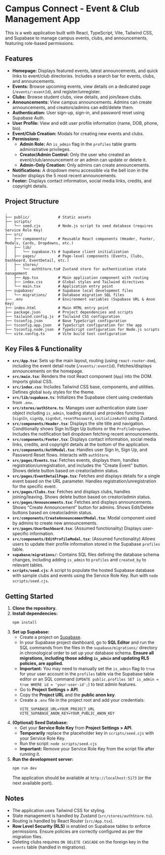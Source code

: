 # Campus Connect - Event & Club Management App

This is a web application built with React, TypeScript, Vite, Tailwind CSS, and Supabase to manage campus events, clubs, and announcements, featuring role-based permissions.

## Features

*   **Homepage:** Displays featured events, latest announcements, and quick links to event/club directories. Includes a search bar for events, clubs, and announcements.
*   **Events:** Browse upcoming events, view details on a dedicated page (`/events/:eventId`), and register/unregister.
*   **Clubs:** Browse student clubs, view details, and join/leave clubs.
*   **Announcements:** View campus announcements. Admins can create announcements, and creators/admins can edit/delete them.
*   **Authentication:** User sign-up, sign-in, and password reset using Supabase Auth.
*   **User Profile:** View and edit user profile information (name, DOB, phone, bio).
*   **Event/Club Creation:** Modals for creating new events and clubs.
*   **Permissions:**
    *   **Admin Role:** An `is_admin` flag in the `profiles` table grants administrative privileges.
    *   **Creator/Admin Control:** Only the user who created an event/club/announcement or an admin can update or delete it.
    *   **Admin-Only Creation:** Only admins can create announcements.
*   **Notifications:** A dropdown menu accessible via the bell icon in the header displays the 5 most recent announcements.
*   **Footer:** Displays contact information, social media links, credits, and copyright details.

## Project Structure

```
.
├── public/             # Static assets
├── scripts/
│   └── seed.cjs        # Node.js script to seed database (requires Service Role Key)
├── src/
│   ├── components/     # Reusable React components (Header, Footer, Modals, Cards, Dropdowns, etc.)
│   ├── lib/
│   │   └── supabase.ts # Supabase client initialization
│   ├── pages/          # Page-level components (Events, Clubs, Dashboard, EventDetail, etc.)
│   ├── stores/
│   │   └── authStore.ts# Zustand store for authentication state management
│   ├── App.tsx         # Main application component with routing
│   ├── index.css       # Global styles and Tailwind directives
│   └── main.tsx        # Application entry point
├── supabase/           # Supabase local development files
│   └── migrations/     # Database migration SQL files
├── .env                # Environment variables (Supabase URL & Anon Key)
├── index.html          # Main HTML entry point
├── package.json        # Project dependencies and scripts
├── tailwind.config.js  # Tailwind CSS configuration
├── tsconfig.json       # Base TypeScript configuration
├── tsconfig.app.json   # TypeScript configuration for the app
├── tsconfig.node.json  # TypeScript configuration for Node.js scripts
└── vite.config.ts      # Vite build tool configuration
```

## Key Files & Functionality

*   **`src/App.tsx`**: Sets up the main layout, routing (using `react-router-dom`), including the event detail route (`/events/:eventId`). Fetches/displays announcements on the homepage.
*   **`src/main.tsx`**: Renders the root React component (`App`) into the DOM. Imports global CSS.
*   **`src/index.css`**: Includes Tailwind CSS base, components, and utilities. Defines global `body` styles for the theme.
*   **`src/lib/supabase.ts`**: Initializes the Supabase client using credentials from `.env`.
*   **`src/stores/authStore.ts`**: Manages user authentication state (user object including `is_admin`, loading status) and provides functions (`signIn`, `signUp`, `signOut`, `resetPassword`, `initializeAuth`) using Zustand.
*   **`src/components/Header.tsx`**: Displays the site title and navigation. Conditionally shows Sign In/Sign Up buttons or the `ProfileDropdown`. Includes the notification bell dropdown fetching recent announcements.
*   **`src/components/Footer.tsx`**: Displays contact information, social media links, credits, and copyright details at the bottom of the application.
*   **`src/components/AuthModal.tsx`**: Handles user Sign In, Sign Up, and Password Reset flows. Interacts with `authStore`.
*   **`src/pages/Events.tsx`**: Fetches events, displays them, handles registration/unregistration, and includes the "Create Event" button. Shows delete button based on creator/admin status.
*   **`src/pages/EventDetailPage.tsx`**: Fetches and displays details for a single event based on the URL parameter. Handles registration/unregistration for the specific event.
*   **`src/pages/Clubs.tsx`**: Fetches and displays clubs, handles joining/leaving. Shows delete button based on creator/admin status.
*   **`src/pages/Announcements.tsx`**: Fetches and displays announcements. Shows "Create Announcement" button for admins. Shows Edit/Delete buttons based on creator/admin status.
*   **`src/components/CreateAnnouncementModal.tsx`**: Modal component used by admins to create new announcements.
*   **`src/pages/UserDashboard.tsx`**: (Assumed functionality) Displays user-specific information.
*   **`src/components/EditProfileModal.tsx`**: (Assumed functionality) Allows users to update their profile information stored in the Supabase `profiles` table.
*   **`supabase/migrations/`**: Contains SQL files defining the database schema changes, including adding `is_admin` to `profiles` and `created_by` to relevant tables.
*   **`scripts/seed.cjs`**: A script to populate the hosted Supabase database with sample clubs and events using the Service Role Key. Run with `node scripts/seed.cjs`.

## Getting Started

1.  **Clone the repository.**
2.  **Install dependencies:**
    ```bash
    npm install
    ```
3.  **Set up Supabase:**
    *   Create a project on [Supabase](https://supabase.com/).
    *   In your Supabase project dashboard, go to **SQL Editor** and run the SQL commands from the files in the `supabase/migrations/` directory in chronological order to set up your database schema. **Ensure all migrations, including those adding `is_admin` and updating RLS policies, are applied.**
    *   **Important:** You may need to manually set the `is_admin` flag to `true` for your user account in the `profiles` table via the Supabase table editor or an SQL command (`UPDATE public.profiles SET is_admin = true WHERE id = 'your-user-id';`) to test admin features.
    *   Go to **Project Settings > API**.
    *   Copy the **Project URL** and the **public anon key**.
    *   Create a `.env` file in the project root and add your credentials:
        ```
        VITE_SUPABASE_URL=YOUR_PROJECT_URL
        VITE_SUPABASE_ANON_KEY=YOUR_PUBLIC_ANON_KEY
        ```
4.  **(Optional) Seed Database:**
    *   Get your **Service Role Key** from **Project Settings > API**.
    *   **Temporarily** replace the placeholder key in `scripts/seed.cjs` with your Service Role Key.
    *   Run the script: `node scripts/seed.cjs`
    *   **Important:** Remove your Service Role Key from the script file after running it.
5.  **Run the development server:**
    ```bash
    npm run dev
    ```
    The application should be available at `http://localhost:5173` (or the next available port).

## Notes

*   The application uses Tailwind CSS for styling.
*   State management is handled by Zustand (`src/stores/authStore.ts`).
*   Routing is handled by React Router (`src/App.tsx`).
*   **Row Level Security (RLS)** is enabled on Supabase tables to enforce permissions. Ensure policies are correctly configured as per the migration files.
*   Deleting clubs requires `ON DELETE CASCADE` on the foreign key in the `events` table (handled in migrations).
